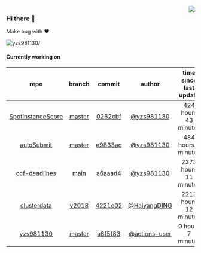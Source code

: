 <img align="right" src="https://github-readme-stats.vercel.app/api?username=yzs981130&show_icons=true&hide_title=true" />

### Hi there 👋


Make bug with ❤️

<p align="left"> <img src=https://komarev.com/ghpvc/?username=yzs981130 alt=yzs981130/> </p>


<!--
**yzs981130/yzs981130** is a ✨ _special_ ✨ repository because its `README.md` (this file) appears on your GitHub profile.

Here are some ideas to get you started:

- 🔭 I’m currently working on ...
- 🌱 I’m currently learning ...
- 👯 I’m looking to collaborate on ...
- 🤔 I’m looking for help with ...
- 💬 Ask me about ...
- 📫 How to reach me: ...
- 😄 Pronouns: ...
- ⚡ Fun fact: ...
-->

#### Currently working on


| repo | branch | commit | author | time since last update | language |
|:---:|:---:|:---:|:---:|:---:|:---:|
| [SpotInstanceScore](https://github.com/yzs981130/SpotInstanceScore) | [master](https://github.com/yzs981130/SpotInstanceScore/tree/master) |[0262cbf](https://github.com/yzs981130/SpotInstanceScore/commit/0262cbf6efac06c93ae830fa6a950123fb031bf3) | [@yzs981130](https://github.com/yzs981130) |424 hours 43 minutes | ![](https://img.shields.io/github/languages/top/yzs981130/SpotInstanceScore)|
| [autoSubmit](https://github.com/yzs981130/autoSubmit) | [master](https://github.com/yzs981130/autoSubmit/tree/master) |[e9833ac](https://github.com/yzs981130/autoSubmit/commit/e9833ac91a88e7d77605ab9c33cd8c7b964f62fc) | [@yzs981130](https://github.com/yzs981130) |484 hours 0 minutes | ![](https://img.shields.io/github/languages/top/yzs981130/autoSubmit)|
| [ccf-deadlines](https://github.com/yzs981130/ccf-deadlines) | [main](https://github.com/yzs981130/ccf-deadlines/tree/main) |[a6aaad4](https://github.com/yzs981130/ccf-deadlines/commit/a6aaad46cc03ea6438f3b6e839584073cef6166c) | [@yzs981130](https://github.com/yzs981130) |2373 hours 11 minutes | ![](https://img.shields.io/github/languages/top/yzs981130/ccf-deadlines)|
| [clusterdata](https://github.com/yzs981130/clusterdata) | [v2018](https://github.com/yzs981130/clusterdata/tree/v2018) |[4221e02](https://github.com/yzs981130/clusterdata/commit/4221e02342dd01fd30a9800b19b7f365a3fd5ac8) | [@HaiyangDING](https://github.com/HaiyangDING) |2213 hours 12 minutes | ![](https://img.shields.io/github/languages/top/yzs981130/clusterdata)|
| [yzs981130](https://github.com/yzs981130/yzs981130) | [master](https://github.com/yzs981130/yzs981130/tree/master) |[a8f5f83](https://github.com/yzs981130/yzs981130/commit/a8f5f83f2b2c831b8bfdad305fc9c3d6ca273f11) | [@actions-user](https://github.com/actions-user) |0 hours 7 minutes | ![](https://img.shields.io/github/languages/top/yzs981130/yzs981130)|
